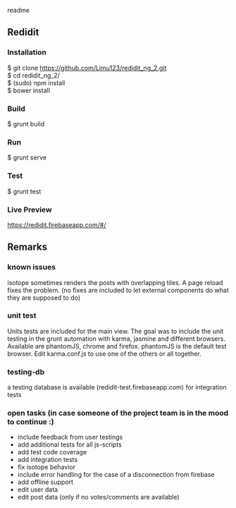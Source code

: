readme

## Redidit

### Installation
$ git clone https://github.com/Limu123/redidit_ng_2.git <br>
$ cd redidit_ng_2/ <br>
$ (sudo) npm install <br>
$ bower install

### Build
$ grunt build

### Run
$ grunt serve

### Test
$ grunt test

### Live Preview
https://redidit.firebaseapp.com/#/


## Remarks

### known issues
isotope sometimes renders the posts with overlapping tiles. A page reload fixes the problem.
(no fixes are included to let external components do what they are supposed to do)

### unit test
Units tests are included for the main view. The goal was to include the unit testing in the
grunt automation with karma, jasmine and different browsers.
Available are phantomJS, chrome and firefox.
phantomJS is the default test browser. Edit karma.conf.js to use one of the others or all together.

### testing-db
a testing database is available (redidit-test.firebaseapp.com) for integration tests

### open tasks (in case someone of the project team is in the mood to continue :)
- include feedback from user testings
- add additional tests for all js-scripts
- add test code coverage
- add integration tests
- fix isotope behavior
- include error handling for the case of a disconnection from firebase
- add offline support
- edit user data
- edit post data (only if no votes/comments are available)
